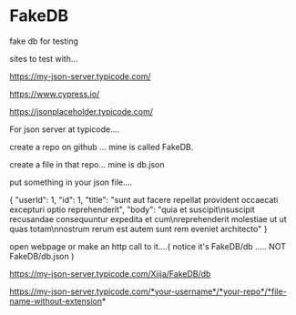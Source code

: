 # FakeDB
fake db for testing

sites to test with...

https://my-json-server.typicode.com/

https://www.cypress.io/

https://jsonplaceholder.typicode.com/


 For json server at typicode....
 
 create a repo on github ... mine is called FakeDB.
 
 create a file in that repo... mine is db.json
 
 put something in your json file....
 
 
 {
  "userId": 1,
  "id": 1,
  "title": "sunt aut facere repellat provident occaecati excepturi optio reprehenderit",
  "body": "quia et suscipit\nsuscipit recusandae consequuntur expedita et cum\nreprehenderit molestiae ut ut quas totam\nnostrum rerum est autem sunt rem eveniet architecto"
}


 open webpage or make an http call to it....( notice it's FakeDB/db ..... NOT FakeDB/db.json )
 
 https://my-json-server.typicode.com/Xiija/FakeDB/db
 
 
 https://my-json-server.typicode.com/*your-username*/*your-repo*/*file-name-without-extension*

